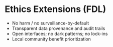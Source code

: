 # Ethics Extensions (FDL)

- No harm / no surveillance-by-default
- Transparent data provenance and audit trails
- Open interfaces; no dark patterns; no lock-ins
- Local community benefit prioritization
